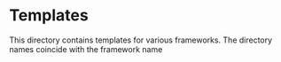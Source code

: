 # Templates

This directory contains templates for various frameworks. The directory names coincide with the framework name
